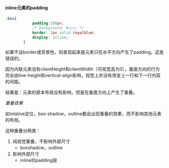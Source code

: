 #### inline元素的padding

```css
.box{
            padding:100px;
            /* background: #ccc; */
            border: 2px solid royalblue;
            display: inline;
        }
```

如果不设border或背景色，则表现起来是元素只在水平方向产生了padding。这是错误的。

因为内联元素没有clientHeight和clientWidth（可视宽高为0），垂直方向的行为完全由line-height和vertical-align影响，视觉上并没有改变上一行和下一行内容的间距。

结果是：元素的原本布局没有影响，但是在垂直方向上产生了重叠。

*重叠效果*

如relative定位，box-shadow，outline都会出现重叠的效果，而不影响其他元素的布局。

这种重叠分两类：

1. 纯视觉重叠，不影响外部尺寸
   - boxshadow，outline
2. 影响外部尺寸
   - inline的padding层